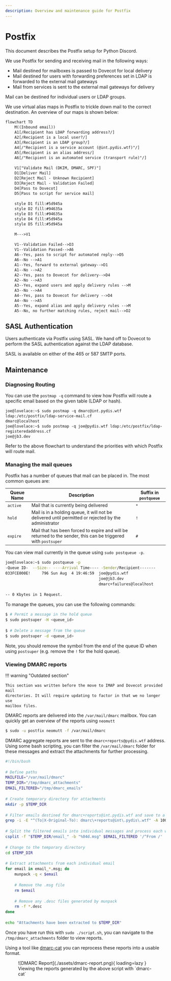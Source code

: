 ```yaml
---
description: Overview and maintenance guide for Postfix
---
```

# Postfix

This document describes the Postfix setup for Python Discord.

We use Postfix for sending and receiving mail in the following ways:

- Mail destined for mailboxes is passed to Dovecot for local delivery
- Mail destined for users with forwarding preferences set in LDAP is forwarded
  to the external mail gateways
- Mail from services is sent to the external mail gateways for delivery

Mail can be destined for individual users or LDAP groups.

We use virtual alias maps in Postfix to trickle down mail to the correct
destination. An overview of our maps is shown below:

```mermaid
flowchart TD
    M((Inbound email))
    A1[/Recipient has LDAP forwarding address?/]
    A2[/Recipient is a local user?/]
    A3[/Recipient is an LDAP group?/]
    A4[/"Recipient is a service account (@int.pydis.wtf)"/]
    A5[/Recipient is an alias address/]
    A6[/"Recipient is an automated service (transport rule)"/]

    V1["Validate Mail (DKIM, DMARC, SPF)"]
    D1[Deliver Mail]
    D2[Reject Mail - Unknown Recipient]
    D3[Reject Mail - Validation Failed]
    D4[Pass to Dovecot]
    D5[Pass to script for service mail]

    style D1 fill:#5d945a
    style D2 fill:#94635a
    style D3 fill:#94635a
    style D4 fill:#5d945a
    style D5 fill:#5d945a

    M--->V1

    V1--Validation Failed-->D3
    V1--Validation Passed-->A6
    A6--Yes, pass to script for automated reply-->D5
    A6--No -->A1
    A1--Yes, forward to external gateway-->D1
    A1--No -->A2
    A2--Yes, pass to Dovecot for delivery-->D4
    A2--No -->A3
    A3--Yes, expand users and apply delivery rules -->M
    A3--No -->A4
    A4--Yes, pass to Dovecot for delivery -->D4
    A4--No -->A5
    A5--Yes, expand alias and apply delivery rules -->M
    A5--No, no further matching rules, reject mail-->D2
```

## SASL Authentication

Users authenticate via Postfix using SASL. We hand off to Dovecot to perform the
SASL authentication against the LDAP database.

SASL is available on either of the 465 or 587 SMTP ports.

## Maintenance

### Diagnosing Routing

You can use the `postmap -q` command to view how Postfix will route a specific
email based on the given table (LDAP or hash).

```
joe@lovelace:~$ sudo postmap -q dmarc@int.pydis.wtf ldap:/etc/postfix/ldap-service-mail.cf
dmarc@localhost
joe@lovelace:~$ sudo postmap -q joe@pydis.wtf ldap:/etc/postfix/ldap-registeredaddress.cf
joe@jb3.dev
```

Refer to the above flowchart to understand the priorities with which Postfix
will route mail.

### Managing the mail queues

Postfix has a number of queues that mail can be placed in. The most common
queues are:

| Queue Name | Description                                                                                                    | Suffix in `postqueue` |
| ---------- | -------------------------------------------------------------------------------------------------------------- | --------------------- |
| `active`   | Mail that is currently being delivered                                                                         | `*`                   |
| `hold`     | Mail is in a holding queue, it will not be delivered until permitted or rejected by the administrator          | `!`                   |
| `expire`   | Mail that has been forced to expire and will be returned to the sender, this can be triggered with `postsuper` | `#`                   |

You can view mail currently in the queue using `sudo postqueue -p`.

```bash
joe@lovelace:~$ sudo postqueue -p
-Queue ID-  --Size-- ----Arrival Time---- -Sender/Recipient-------
033FCE000E!     796 Sun Aug  4 19:46:59  joe@pydis.wtf
                                         joe@jb3.dev
                                         dmarc+failures@localhost

-- 0 Kbytes in 1 Request.
```

To manage the queues, you can use the following commands:

```bash
$ # Permit a message in the hold queue
$ sudo postsuper -H <queue_id>

$ # Delete a message from the queue
$ sudo postsuper -d <queue_id>
```

Note, you should remove the symbol from the end of the queue ID when using
`postsuper` (e.g. remove the `!` for the hold queue).

### Viewing DMARC reports

!!! warning "Outdated section"

    This section was written before the move to IMAP and Dovecot provided mail
    directories. It will require updating to factor in that we no longer use
    mailbox files.

DMARC reports are delivered into the `/var/mail/dmarc` mailbox. You can quickly
get an overview of the reports using `neomutt`

```bash
$ sudo -u postfix neomutt -f /var/mail/dmarc
```

DMARC aggregate reports are sent to the `dmarc+reports@pydis.wtf` address. Using
some bash scripting, you can filter the `/var/mail/dmarc` folder for these
messages and extract the attachments for further processing.

```bash
#!/bin/bash

# Define paths
MAILFILE="/var/mail/dmarc"
TEMP_DIR="/tmp/dmarc_attachments"
EMAIL_FILTERED="/tmp/dmarc_emails"

# Create temporary directory for attachments
mkdir -p $TEMP_DIR

# Filter emails destined for dmarc+reports@int.pydis.wtf and save to a temporary file
grep -i -E "^(To|X-Original-To): dmarc\+reports@int\.pydis\.wtf" -A 100000 $MAILFILE > $EMAIL_FILTERED

# Split the filtered emails into individual messages and process each with munpack
csplit -f "$TEMP_DIR/email_" -b "%04d.msg" $EMAIL_FILTERED '/^From /' '{*}'

# Change to the temporary directory
cd $TEMP_DIR

# Extract attachments from each individual email
for email in email_*.msg; do
    munpack -q < $email

    # Remove the .msg file
    rm $email

    # Remove any .desc files generated by munpack
    rm -f *.desc
done

echo "Attachments have been extracted to $TEMP_DIR"
```

Once you have run this with `sudo ./script.sh`, you can navigate to the
`/tmp/dmarc_attachments` folder to view reports.

Using a tool like [dmarc-cat](https://github.com/keltia/dmarc-cat) you can
reprocess these reports into a usable format.

<figure markdown="span">
  ![DMARC Report](./assets/dmarc-report.png){ loading=lazy }
  <figcaption>Viewing the reports generated by the above script with `dmarc-cat`</figcaption>
</figure>
